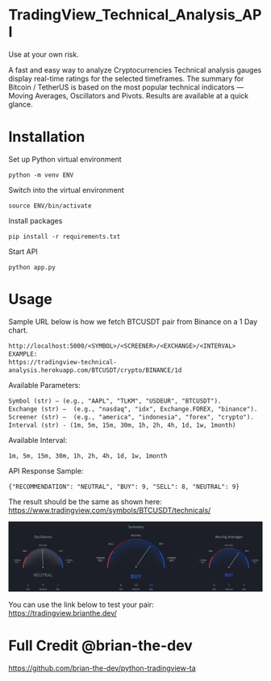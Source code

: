 # TradingView_Technical_Analysis_API

Use at your own risk.

A fast and easy way to analyze Cryptocurrencies Technical analysis gauges display real-time ratings for the selected timeframes. The summary for Bitcoin / TetherUS is based on the most popular technical indicators — Moving Averages, Oscillators and Pivots. Results are available at a quick glance.

# Installation

Set up Python virtual environment

```
python -m venv ENV
```

Switch into the virtual environment

```
source ENV/bin/activate
```

Install packages

```
pip install -r requirements.txt
```

Start API

```
python app.py
```

# Usage

Sample URL below is how we fetch BTCUSDT pair from Binance on a 1 Day chart.

```
http://localhost:5000/<SYMBOL>/<SCREENER>/<EXCHANGE>/<INTERVAL>
EXAMPLE:
https://tradingview-technical-analysis.herokuapp.com/BTCUSDT/crypto/BINANCE/1d
```

Available Parameters:

```
Symbol (str) – (e.g., "AAPL", "TLKM", "USDEUR", "BTCUSDT").
Exchange (str) –  (e.g., "nasdaq", "idx", Exchange.FOREX, "binance").
Screener (str) –  (e.g., "america", "indonesia", "forex", "crypto").
Interval (str) - (1m, 5m, 15m, 30m, 1h, 2h, 4h, 1d, 1w, 1month)
```

Available Interval:

```
1m, 5m, 15m, 30m, 1h, 2h, 4h, 1d, 1w, 1month
```

API Response Sample:

```
{"RECOMMENDATION": "NEUTRAL", "BUY": 9, "SELL": 8, "NEUTRAL": 9}
```

The result should be the same as shown here: https://www.tradingview.com/symbols/BTCUSDT/technicals/

![Screenshot](media/TV_TA.png)

You can use the link below to test your pair: https://tradingview.brianthe.dev/

# Full Credit @brian-the-dev

https://github.com/brian-the-dev/python-tradingview-ta

